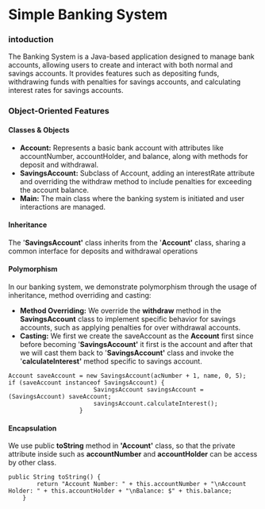 # **Simple Banking System**

### intoduction

The Banking System is a Java-based application designed to manage bank accounts, allowing users to create and interact with both normal and savings accounts. It provides features such as depositing funds, withdrawing funds with penalties for savings accounts, and calculating interest rates for savings accounts.

### Object-Oriented Features

#### Classes & Objects

* **Account:** Represents a basic bank account with attributes like accountNumber, accountHolder, and balance, along with methods for deposit and withdrawal.
* **SavingsAccount:** Subclass of Account, adding an interestRate attribute and overriding the withdraw method to include penalties for exceeding the account balance.
* **Main:** The main class where the banking system is initiated and user interactions are managed.

#### Inheritance

The '**SavingsAccount'** class inherits from the '**Account'** class, sharing a common interface for deposits and withdrawal operations

#### Polymorphism

In our banking system, we demonstrate polymorphism through the usage of inheritance, method overriding and casting:

* **Method Overriding:** We override the **withdraw** method in the **SavingsAccount** class to implement specific behavior for savings accounts, such as applying penalties for over withdrawal accounts.
* **Casting:** We first we create the saveAccount as the **Account** first since before becoming '**SavingsAccount'** it first is the account and after that we will cast them back to '**SavingsAccount'** class and invoke the '**calculateInterest'** method specific to savings account.

```
Account saveAccount = new SavingsAccount(acNumber + 1, name, 0, 5);
if (saveAccount instanceof SavingsAccount) {
                        SavingsAccount savingsAccount = (SavingsAccount) saveAccount;
                        savingsAccount.calculateInterest();
                    }
```

#### Encapsulation

We use public **toString** method in **'Account'** class, so that the private attribute inside such as **accountNumber** and **accountHolder** can be access by other class.

```
public String toString() {
        return "Account Number: " + this.accountNumber + "\nAccount Holder: " + this.accountHolder + "\nBalance: $" + this.balance;
    }
```

